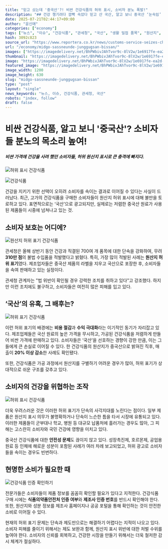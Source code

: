 ```yaml
---
title: "믿고 샀는데 '중국산'?! 비싼 건강식품의 허위 표시, 소비자 분노 폭발!"
description: "## 건강 챙기려다 깜빡 속았다 믿고 산 국산, 알고 보니 중국산 ‘눈속임’ 수법에 소비자 분노 커져 ..."
date: 2025-07-21T02:44:17+09:00
author: "윤신애"
categories: ["economy"]
tags: ["뉴스", "이슈", "건강식품", "관세청", "국산", "생활 밀접 품목", "원산지", "중국산", "뉴스", "이슈"]
hash: 3092c823
source_url: "https://www.reportera.co.kr/news/customs-service-seizes-chinese-health-food-products/"
url: "/economy/midgo-sassneunde-junggugsan-bissan/"
images: ["https://imagedelivery.net/BhPWbivJAhTvor9c-8lV2w/1e6917fe-ea2d-446f-eab0-1e88dd3a2900/public", "https://imagedelivery.net/BhPWbivJAhTvor9c-8lV2w/39a75939-b16f-493a-6435-83dbff5af800/public", "https://imagedelivery.net/BhPWbivJAhTvor9c-8lV2w/f98f145b-7b14-41d0-2a60-2bbd874b8300/public", "https://imagedelivery.net/BhPWbivJAhTvor9c-8lV2w/86c1becb-9a4c-4062-aaa5-452c4b40a500/public", "https://imagedelivery.net/BhPWbivJAhTvor9c-8lV2w/f6cf982e-7627-49f4-52aa-191e18bbb000/public"]
thumbnail: "https://imagedelivery.net/BhPWbivJAhTvor9c-8lV2w/1e6917fe-ea2d-446f-eab0-1e88dd3a2900/public"
image: "https://imagedelivery.net/BhPWbivJAhTvor9c-8lV2w/1e6917fe-ea2d-446f-eab0-1e88dd3a2900/public"
featured_image: "https://imagedelivery.net/BhPWbivJAhTvor9c-8lV2w/1e6917fe-ea2d-446f-eab0-1e88dd3a2900/public"
image_width: 1200
image_height: 630
slug: "midgo-sassneunde-junggugsan-bissan"
type: "post"
layout: "single"
news_keywords: "뉴스, 이슈, 건강식품, 관세청, 국산"
robots: "index, follow"
draft: false
---
```


# 비싼 건강식품, 알고 보니 '중국산'? 소비자들 분노의 목소리 높여!

##### 비싼 가격에 건강을 사려 했던 소비자들, 허위 원산지 표시로 큰 충격에 빠지다.

![허위 표시 건강식품](https://imagedelivery.net/BhPWbivJAhTvor9c-8lV2w/1e6917fe-ea2d-446f-eab0-1e88dd3a2900/public)


![건강식품](https://example.com/image.jpg)

건강을 지키기 위한 선택이 오히려 소비자를 속이는 결과로 이어질 수 있다는 사실이 드러났다. 최근, 고가의 건강식품을 구매한 소비자들이 원산지 허위 표시에 대해 불만을 토로하고 있다. 표면적으로는 ‘국산’으로 광고되지만, 실제로는 저렴한 중국산 원료가 사용된 제품들이 시중에 넘쳐나고 있는 것.

## 소비자 보호는 어디에?

![원산지 허위 표기 건강식품](https://imagedelivery.net/BhPWbivJAhTvor9c-8lV2w/39a75939-b16f-493a-6435-83dbff5af800/public)


관세청은 올해 상반기 동안 건강과 직결된 700여 개 품목에 대한 단속을 강화하여, 무려 **310만 점**의 불법 수입품을 적발했다고 밝혔다. 특히, 가장 많이 적발된 사례는 **원산지 허위 표기**였다. 제조업자들은 중국산 제품의 라벨을 지우고 국산으로 포장한 후, 소비자들을 속여 판매하고 있는 실정이다.

관세청 관계자는 "법 위반이 확인될 경우 강력한 조치를 취하고 있다"고 강조했다. 하지만 이런 조치에도 불구하고, 소비자들은 여전히 많은 피해를 입고 있다.

## ‘국산’의 유혹, 그 배후는?

![허위 표기 건강식품](https://imagedelivery.net/BhPWbivJAhTvor9c-8lV2w/f98f145b-7b14-41d0-2a60-2bbd874b8300/public)


이런 허위 표기의 배경에는 **비용 절감**과 **수익 극대화**라는 이기적인 동기가 자리잡고 있다. 제조업체들은 국산 원료의 높은 가격을 무시하고, 가공된 건강식품을 저렴하게 만들어 비싼 가격에 판매하고 있다. 소비자들은 ‘국산’을 선호하는 경향이 강한 만큼, 이는 그들에게 큰 손실로 이어질 수 있다. 한 건강식품의 원산지가 중국산으로 밝혀진 직후, 매출이 **20% 이상 감소**한 사례도 확인됐다.

또한, 건강식품은 가공 과정에서 원산지를 구별하기 어려운 경우가 많아, 허위 표기가 상대적으로 쉬운 구조를 갖추고 있다.

## 소비자의 건강을 위협하는 조작

![허위 표시 건강식품](https://imagedelivery.net/BhPWbivJAhTvor9c-8lV2w/86c1becb-9a4c-4062-aaa5-452c4b40a500/public)


더욱 우려스러운 것은 이러한 허위 표기가 단속의 사각지대를 노린다는 점이다. 일부 제품은 원산지 표시 의무가 불명확하거나 단속이 느슨한 틈을 타서 시장에 유통되고 있다. 이러한 제품들이 군부대나 학교, 병원 등 대규모 납품처에 흘러가는 경우도 많아, 그 피해는 고스란히 소비자와 국민 건강에 영향을 미치고 있다.

중국산 건강식품에 대한 **안전성 문제**도 끊이지 않고 있다. 성장촉진제, 호르몬제, 공업용 원료 등 인체에 해로운 성분이 포함된 사례가 여러 차례 보고되었고, 허위 광고로 소비자들을 속이는 경우도 빈번하다.

## 현명한 소비가 필요한 때

![건강식품 인증 확인하기](https://imagedelivery.net/BhPWbivJAhTvor9c-8lV2w/f6cf982e-7627-49f4-52aa-191e18bbb000/public)


전문가들은 소비자들이 제품 정보를 꼼꼼히 확인할 필요가 있다고 지적한다. 건강식품 구매 시에는 **식품의약품안전처 인증 여부**와 **제조사 인증 번호**를 반드시 확인해야 한다. 또한, 원산지와 성분 정보를 제조사 홈페이지나 공공 포털을 통해 확인하는 것이 안전한 소비로 이어질 수 있다.

현재의 허위 표기 문제는 단속과 제도만으로는 해결하기 어렵다는 지적이 나오고 있다. 소비자 피해를 줄이기 위해서는 제도 보완과 함께, 원산지 표시 위반에 대한 처벌 수위를 높여야 한다. 소비자의 신뢰를 회복하고, 건강한 시장을 만들기 위해서는 더욱 철저한 감시 체계가 절실하다.
